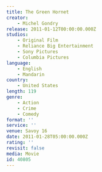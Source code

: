 ```yaml
---
title: The Green Hornet
creator:
    - Michel Gondry
release: 2011-01-12T00:00:00.000Z
studios:
    - Original Film
    - Reliance Big Entertainment
    - Sony Pictures
    - Columbia Pictures
language:
    - English
    - Mandarin
country:
    - United States
length: 119
genre:
    - Action
    - Crime
    - Comedy
format: ''
service: ''
venue: Savoy 16
date: 2011-01-28T05:00:00.000Z
rating: ''
revisit: false
media: Movie
id: 40805
---
```



